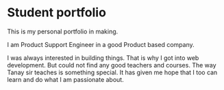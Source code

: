 # Student portfolio

This is my personal portfolio in making.

I am Product Support Engineer in a good Product based company.

I was always interested in building things. That is why I got into web development.
But could not find any good teachers and courses.
The way Tanay sir teaches is something special. It has given me hope that I too can learn and do what I am passionate about.
